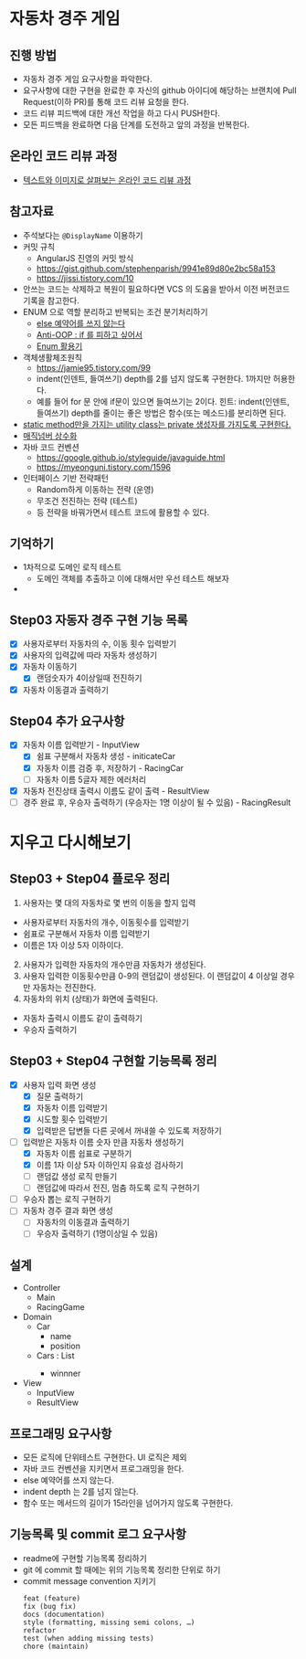 # 자동차 경주 게임
## 진행 방법
* 자동차 경주 게임 요구사항을 파악한다.
* 요구사항에 대한 구현을 완료한 후 자신의 github 아이디에 해당하는 브랜치에 Pull Request(이하 PR)를 통해 코드 리뷰 요청을 한다.
* 코드 리뷰 피드백에 대한 개선 작업을 하고 다시 PUSH한다.
* 모든 피드백을 완료하면 다음 단계를 도전하고 앞의 과정을 반복한다.

## 온라인 코드 리뷰 과정
* [텍스트와 이미지로 살펴보는 온라인 코드 리뷰 과정](https://github.com/next-step/nextstep-docs/tree/master/codereview)

## 참고자료
- 주석보다는 `@DisplayName` 이용하기
- 커밋 규칙
  - AngularJS 진영의 커밋 방식
  - https://gist.github.com/stephenparish/9941e89d80e2bc58a153
  - https://jissi.tistory.com/10
- 안쓰는 코드는 삭제하고 복원이 필요하다면 VCS 의 도움을 받아서 이전 버전코드 기록을 참고한다. 
- ENUM 으로 역할 분리하고 반복되는 조건 분기처리하기
  - [else 예약어를 쓰지 않는다](https://tecoble.techcourse.co.kr/post/2020-07-29-dont-use-else/) 
  - [Anti-OOP : if 를 피하고 싶어서](http://redutan.github.io/2016/03/31/anti-oop-if)
  - [Enum 활용기](https://techblog.woowahan.com/2527/)
- 객체생활체조원칙
  - https://jamie95.tistory.com/99
  - indent(인덴트, 들여쓰기) depth를 2를 넘지 않도록 구현한다. 1까지만 허용한다.
  - 예를 들어 for 문 안에 if문이 있으면 들여쓰기는 2이다.
    힌트: indent(인덴트, 들여쓰기) depth를 줄이는 좋은 방법은 함수(또는 메소드)를 분리하면 된다.
- [static method만을 가지는 utility class는 private 생성자를 가지도록 구현한다.](https://www.slipp.net/questions/360)
- [매직넘버 상수화](https://hoonmaro.tistory.com/44)
- 자바 코드 컨벤션
  - https://google.github.io/styleguide/javaguide.html
  - https://myeonguni.tistory.com/1596
- 인터페이스 기반 전략패턴
  - Random하게 이동하는 전략 (운영)
  - 무조건 전진하는 전략 (테스트)
  - 등 전략을 바꿔가면서 테스트 코드에 활용할 수 있다.

## 기억하기
- 1차적으로 도메인 로직 테스트
  - 도메인 객체를 추출하고 이에 대해서만 우선 테스트 해보자
- 

## Step03 자동자 경주 구현 기능 목록

- [x] 사용자로부터 자동차의 수, 이동 횟수 입력받기
- [x] 사용자의 입력값에 따라 자동차 생성하기
- [x] 자동차 이동하기
    - [x] 랜덤숫자가 4이상일때 전진하기
- [x] 자동차 이동결과 출력하기

## Step04 추가 요구사항

- [x] 자동차 이름 입력받기 - InputView
  - [x] 쉼표 구분해서 자동차 생성 - initicateCar
  - [x] 자동차 이름 검증 후, 저장하기 - RacingCar
  - [ ] 자동차 이름 5글자 제한 에러처리
- [x] 자동차 전진상태 출력시 이름도 같이 출력 - ResultView
- [ ] 경주 완료 후, 우승자 출력하기 (우승자는 1명 이상이 될 수 있음) - RacingResult

# 지우고 다시해보기
## Step03 + Step04 플로우 정리 
1. 사용자는 몇 대의 자동차로 몇 번의 이동을 할지 입력
  - 사용자로부터 자동차의 개수, 이동횟수를 입력받기
  - 쉼표로 구분해서 자동차 이름 입력받기
  - 이름은 1자 이상 5자 이하이다.
2. 사용자가 입력한 자동차의 개수만큼 자동차가 생성된다. 
3. 사용자 입력한 이동횟수만큼 0-9의 랜덤값이 생성된다. 이 랜덤값이 4 이상일 경우만 자동차는 전진한다. 
4. 자동차의 위치 (상태)가 화면에 출력된다.
  - 자동차 출력시 이름도 같이 출력하기
  - 우승자 출력하기

## Step03 + Step04 구현할 기능목록 정리
- [x] 사용자 입력 화면 생성
  - [x] 질문 출력하기
  - [x] 자동차 이름 입력받기
  - [x] 시도할 횟수 입력받기
  - [x] 입력받은 답변들 다른 곳에서 꺼내쓸 수 있도록 저장하기
- [ ] 입력받은 자동차 이름 숫자 만큼 자동차 생성하기
  - [x] 자동차 이름 쉽표로 구분하기
  - [x] 이름 1자 이상 5자 이하인지 유효성 검사하기
  - [ ] 랜덤값 생성 로직 만들기
  - [ ] 랜덤값에 따라서 전진, 멈춤 하도록 로직 구현하기
- [ ] 우승자 뽑는 로직 구현하기
- [ ] 자동차 경주 결과 화면 생성
  - [ ] 자동차의 이동결과 출력하기
  - [ ] 우승자 출력하기 (1명이상일 수 있음)
  
## 설계
- Controller
  - Main
  - RacingGame
- Domain
  - Car
    - name
    - position
  - Cars : List<Car>
    - winnner 
- View
  - InputView
  - ResultView



## 프로그래밍 요구사항
- 모든 로직에 단위테스트 구현한다. UI 로직은 제외
- 자바 코드 컨벤션을 지키면서 프로그래밍을 한다. 
- else 예약어를 쓰지 않는다. 
- indent depth 는 2를 넘지 않는다. 
- 함수 또는 메서드의 길이가 15라인을 넘어가지 않도록 구현한다.

## 기능목록 및 commit 로그 요구사항
- readme에 구현할 기능목록 정리하기
- git 에 commit 할 때에는 위의 기능목록 정리한 단위로 하기
- commit message convention 지키기
  ```
  feat (feature)
  fix (bug fix)
  docs (documentation)
  style (formatting, missing semi colons, …)
  refactor
  test (when adding missing tests)
  chore (maintain)
  ```
